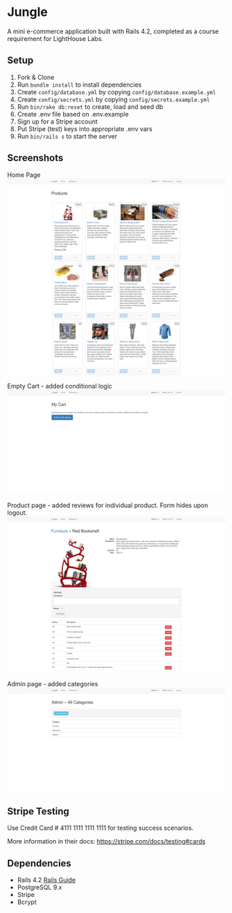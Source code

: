 # Jungle

A mini e-commerce application built with Rails 4.2, completed as a course requirement for LightHouse Labs.


## Setup

1. Fork & Clone
2. Run `bundle install` to install dependencies
3. Create `config/database.yml` by copying `config/database.example.yml`
4. Create `config/secrets.yml` by copying `config/secrets.example.yml`
5. Run `bin/rake db:reset` to create, load and seed db
6. Create .env file based on .env.example
7. Sign up for a Stripe account
8. Put Stripe (test) keys into appropriate .env vars
9. Run `bin/rails s` to start the server

## Screenshots

Home Page
!["Jungle Home Page"](https://github.com/derrickpersson/jungle-rails/blob/master/public/screenshots/Jungle_home_page.png?raw=true)

Empty Cart - added conditional logic
!["Empty Cart - added conditional logic"](https://github.com/derrickpersson/jungle-rails/blob/master/public/screenshots/Jungle_empty_cart.png?raw=true)

Product page - added reviews for individual product. Form hides upon logout.
!["Product page - added reviews for individual product. Form hides upon logout."](https://github.com/derrickpersson/jungle-rails/blob/master/public/screenshots/Jungle_product_page.png?raw=true)

Admin page - added categories
!["Admin page - added categories"](https://github.com/derrickpersson/jungle-rails/blob/master/public/screenshots/Jungle_add_category_page.png?raw=true)


## Stripe Testing

Use Credit Card # 4111 1111 1111 1111 for testing success scenarios.

More information in their docs: <https://stripe.com/docs/testing#cards>

## Dependencies

* Rails 4.2 [Rails Guide](http://guides.rubyonrails.org/v4.2/)
* PostgreSQL 9.x
* Stripe
* Bcrypt
